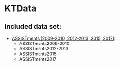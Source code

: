 # KTData
##  Included data set:
* [ASSISTments (2009-2010, 2012-2013, 2015, 2017)](https://sites.google.com/site/assistmentsdata/):
    - ASSISTments2009-2010
    - ASSISTments2012-2013
    -  ASSISTments2015
    -  ASSISTments2017
